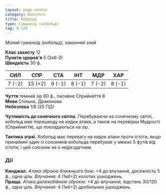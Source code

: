```yaml
---
layout: page-nontoc
category: monsters
title: Кобольд
type: Гуманоїд (кобольд)
tag: 0.125
---
```


_Малий гуманоїд (кобольд), законний злий_  

**Клас захисту** 12    
**Пункти здоров'я** 5 (2к6-2)    
**Швидкість** 30 ф.  

| СИЛ    | СПР     | СТА    | ІНТ    | МДР    | ХАР    |
| ------ | ------- | ------ | ------ | ------ | ------ |
| 7 (-2) | 15 (+2) | 9 (-1) | 8 (-1) | 7 (-2) | 8 (-1) |

**Чуття** темний зір 60 ф., пасивне Сприйняття 8    
**Мови** Спільна, Драконова    
**Небезпека** 1/8 (25 ПД)  

**Чутливість до сонячного світла.** Перебуваючи на сонячному світлі, кобольд має перешкоду на кидки атаки, а також на перевірки Мудрості (Сприйняття), що покладаються на зір.    

**Тактика зграї.** Кобольд має перевагу на кидок атаки проти істоти, якщо принаймні один із союзників кобольда перебуває у межах 5 футів від істоти, і цей союзник не є недієздатним.  

### Дії
**Кинджал.** _Атака зброєю ближнього бою:_ +4 до влучання, досяжність 5 ф., одна ціль. _Влучання:_ 4 (1к4+2) колотих ушкоджень.    
**Праща.** _Атака далекобійною зброєю:_ +4 до влучання, відстань 30/120 ф., одна ціль. _Влучання:_ 4 (1к4+2) дробильних ушкоджень.
